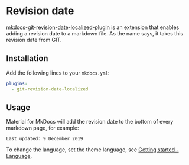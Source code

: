 # Revision date

[mkdocs-git-revision-date-localized-plugin](https://github.com/timvink/mkdocs-git-revision-date-localized-plugin) is an extension that enables adding a revision date to a markdown file.
As the name says, it takes this revision date from GIT.

## Installation

Add the following lines to your `mkdocs.yml`:

``` yaml
plugins:
  - git-revision-date-localized
```

## Usage

Material for MkDocs will add the revision date to the bottom of every markdown page, for example: 

```
Last updated: 9 December 2019
``` 

To change the language, set the theme language, see [Getting started - Language][1].

  [1]: https://squidfunk.github.io/mkdocs-material/getting-started/#language